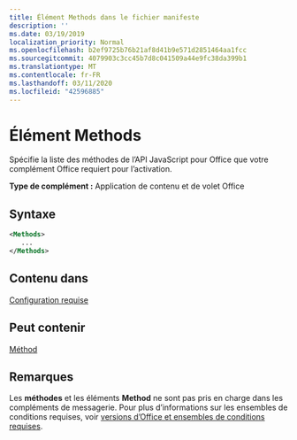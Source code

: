 ```yaml
---
title: Élément Methods dans le fichier manifeste
description: ''
ms.date: 03/19/2019
localization_priority: Normal
ms.openlocfilehash: b2ef9725b76b21af8d41b9e571d2851464aa1fcc
ms.sourcegitcommit: 4079903c3cc45b7d8c041509a44e9fc38da399b1
ms.translationtype: MT
ms.contentlocale: fr-FR
ms.lasthandoff: 03/11/2020
ms.locfileid: "42596885"
---
```

# <a name="methods-element"></a>Élément Methods

Spécifie la liste des méthodes de l’API JavaScript pour Office que votre complément Office requiert pour l’activation.

**Type de complément :** Application de contenu et de volet Office

## <a name="syntax"></a>Syntaxe

```XML
<Methods>
   ...
</Methods>
```

## <a name="contained-in"></a>Contenu dans

[Configuration requise](requirements.md)

## <a name="can-contain"></a>Peut contenir

[Méthod](method.md)

## <a name="remarks"></a>Remarques

Les **méthodes** et les éléments **Method** ne sont pas pris en charge dans les compléments de messagerie. Pour plus d’informations sur les ensembles de conditions requises, voir [versions d’Office et ensembles de conditions requises](../../develop/office-versions-and-requirement-sets.md).
